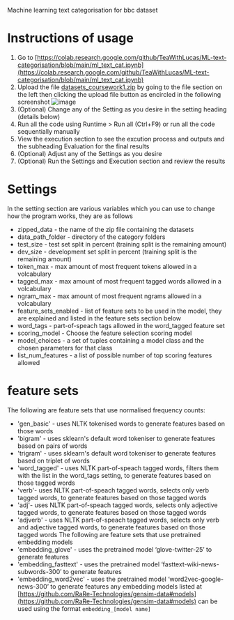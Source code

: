 Machine learning text categorisation for bbc dataset
# Instructions of usage
1. Go to [https://colab.research.google.com/github/TeaWithLucas/ML-text-categorisation/blob/main/ml_text_cat.ipynb](https://colab.research.google.com/github/TeaWithLucas/ML-text-categorisation/blob/main/ml_text_cat.ipynb)
2. Upload the file [datasets_coursework1.zip](https://github.com/TeaWithLucas/ML-text-categorisation/blob/main/datasets_coursework1.zip) by going to the file section on the left then clicking the upload file button as encircled in the following screenshot
![image](https://user-images.githubusercontent.com/18538046/115248940-0df33480-a120-11eb-9b40-07bd76789f88.png)
3. (Optional) Change any of the Setting as you desire in the setting heading (details below)
4. Run all the code using Runtime > Run all (Ctrl+F9) or run all the code sequentially manually
5. View the execution section to see the excution process and outputs and the subheading Evaluation for the final results
6. (Optional) Adjust any of the Settings as you desire
7. (Optional) Run the Settings and Execution section and review the results

# Settings
In the setting section are various variables which you can use to change how the program works, they are as follows
* zipped_data - the name of the zip file containing the datasets
* data_path_folder - directory of the category folders
* test_size - test set split in percent (training split is the remaining amount)
* dev_size - development set split in percent (training split is the remaining amount)
* token_max - max amount of most frequent tokens allowed in a volcabulary
* tagged_max - max amount of most frequent tagged words allowed in a volcabulary
* ngram_max - max amount of most frequent ngrams allowed in a volcabulary
* feature_sets_enabled - list of feature sets to be used in the model, they are explained and listed in the feature sets section below
* word_tags - part-of-speach tags allowed in the word_tagged feature set
* scoring_model - Choose the feature selection scoring model 
* model_choices - a set of tuples containing a model class and the chosen parameters for that class
* list_num_features - a list of possible number of top scoring features allowed

# feature sets
The following are feature sets that use normalised frequency counts:
* 'gen_basic' - uses NLTK tokenised words to generate features based on those words
* 'bigram' - uses sklearn's default word tokeniser to generate features based on pairs of words
* 'trigram' - uses sklearn's default word tokeniser to generate features based on triplet of words
* 'word_tagged' - uses NLTK part-of-speach tagged words, filters them with the list in the word_tags setting, to generate features based on those tagged words
* 'verb'- uses NLTK part-of-speach tagged words, selects only verb tagged words, to generate features based on those tagged words
* 'adj'- uses NLTK part-of-speach tagged words, selects only adjective tagged words, to generate features based on those tagged words
* 'adjverb' - uses NLTK part-of-speach tagged words, selects only verb and adjective tagged words, to generate features based on those tagged words
The following are feature sets that use pretrained embedding models
* 'embedding_glove' - uses the pretrained model ‘glove-twitter-25’ to generate features
* 'embedding_fasttext' - uses the pretrained model ‘fasttext-wiki-news-subwords-300’ to generate features
* 'embedding_word2vec' - uses the pretrained model ‘word2vec-google-news-300’ to generate features
any embedding models listed at [https://github.com/RaRe-Technologies/gensim-data#models](https://github.com/RaRe-Technologies/gensim-data#models) can be used using the format `embedding_[model name]`

